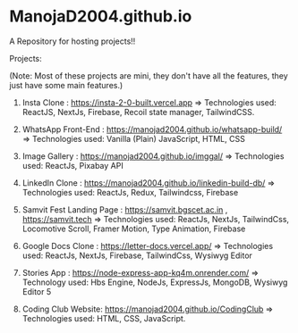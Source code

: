 # ManojaD2004.github.io
A Repository for hosting projects!!


Projects: 

(Note: Most of these projects are mini, they don't have all the features, they just have some main features.) 

1. Insta Clone : https://insta-2-0-built.vercel.app
=> Technologies used: ReactJS, NextJs, Firebase, Recoil state manager, TailwindCSS.

2. WhatsApp Front-End : https://manojad2004.github.io/whatsapp-build/
=> Technologies used: Vanilla (Plain) JavaScript, HTML, CSS

3. Image Gallery : https://manojad2004.github.io/imggal/
=> Technologies used: ReactJs, Pixabay API


4. LinkedIn Clone : https://manojad2004.github.io/linkedin-build-db/
=> Technologies used: ReactJs, Redux, Tailwindcss, Firebase

5. Samvit Fest Landing Page : https://samvit.bgscet.ac.in , https://samvit.tech
=> Technologies used: ReactJs, NextJs, TailwindCss, Locomotive Scroll, Framer Motion, Type Animation, Firebase

6. Google Docs Clone : https://letter-docs.vercel.app/
=> Technologies used: ReactJs, NextJs, Firebase, TailwindCss, Wysiwyg Editor

7. Stories App : https://node-express-app-kq4m.onrender.com/
=> Technology used: Hbs Engine, NodeJs, ExpressJs, MongoDB, Wysiwyg Editor 5

8. Coding Club Website: https://manojad2004.github.io/CodingClub
=> Technologies used: HTML, CSS, JavaScript. 











